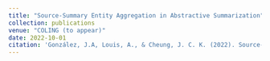 ```yaml
---
title: "Source-Summary Entity Aggregation in Abstractive Summarization"
collection: publications
venue: "COLING (to appear)"
date: 2022-10-01
citation: 'González, J.A, Louis, A., & Cheung, J. C. K. (2022). Source-summary Entity Aggregation in Abstractive Summarization. COLING 2022. '
---
```

